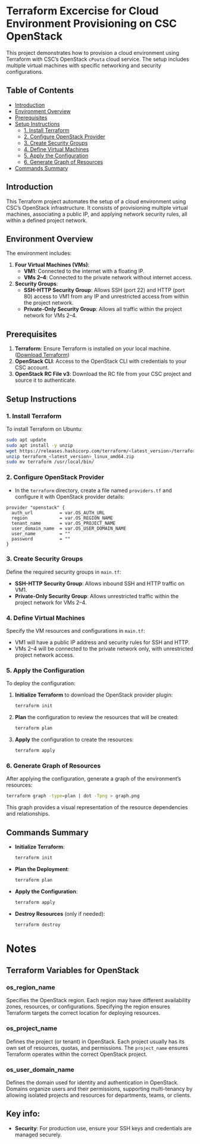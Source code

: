 # Terraform Excercise for Cloud Environment Provisioning on CSC OpenStack

This project demonstrates how to provision a cloud environment using Terraform with CSC’s OpenStack `cPouta` cloud service. The setup includes multiple virtual machines with specific networking and security configurations.

## Table of Contents
- [Introduction](#introduction)
- [Environment Overview](#environment-overview)
- [Prerequisites](#prerequisites)
- [Setup Instructions](#setup-instructions)
  - [1. Install Terraform](#1-install-terraform)
  - [2. Configure OpenStack Provider](#2-configure-openstack-provider)
  - [3. Create Security Groups](#3-create-security-groups)
  - [4. Define Virtual Machines](#4-define-virtual-machines)
  - [5. Apply the Configuration](#5-apply-the-configuration)
  - [6. Generate Graph of Resources](#6-generate-graph-of-resources)
- [Commands Summary](#commands-summary)

## Introduction
This Terraform project automates the setup of a cloud environment using CSC’s OpenStack infrastructure. It consists of provisioning multiple virtual machines, associating a public IP, and applying network security rules, all within a defined project network.

## Environment Overview

The environment includes:
1. **Four Virtual Machines (VMs)**:
   - **VM1**: Connected to the internet with a floating IP.
   - **VMs 2–4**: Connected to the private network without internet access.
2. **Security Groups**:
   - **SSH-HTTP Security Group**: Allows SSH (port 22) and HTTP (port 80) access to VM1 from any IP and unrestricted access from within the project network.
   - **Private-Only Security Group**: Allows all traffic within the project network for VMs 2–4.

## Prerequisites

1. **Terraform**: Ensure Terraform is installed on your local machine. ([Download Terraform](https://www.terraform.io/downloads))
2. **OpenStack CLI**: Access to the OpenStack CLI with credentials to your CSC account.
3. **OpenStack RC File v3**: Download the RC file from your CSC project and source it to authenticate.

## Setup Instructions

### 1. Install Terraform

To install Terraform on Ubuntu:
```bash
sudo apt update
sudo apt install -y unzip
wget https://releases.hashicorp.com/terraform/<latest_version>/terraform_<latest_version>_linux_amd64.zip
unzip terraform_<latest_version>_linux_amd64.zip
sudo mv terraform /usr/local/bin/
```

### 2. Configure OpenStack Provider

- In the `terraform` directory, create a file named `providers.tf` and configure it with OpenStack provider details:
  
```hcl
provider "openstack" {
  auth_url          = var.OS_AUTH_URL
  region            = var.OS_REGION_NAME
  tenant_name       = var.OS_PROJECT_NAME
  user_domain_name  = var.OS_USER_DOMAIN_NAME
  user_name         = ""       
  password          = ""       
}
```

### 3. Create Security Groups

Define the required security groups in `main.tf`:
- **SSH-HTTP Security Group**: Allows inbound SSH and HTTP traffic on VM1.
- **Private-Only Security Group**: Allows unrestricted traffic within the project network for VMs 2–4.

### 4. Define Virtual Machines

Specify the VM resources and configurations in `main.tf`:
- VM1 will have a public IP address and security rules for SSH and HTTP.
- VMs 2–4 will be connected to the private network only, with unrestricted project network access.

### 5. Apply the Configuration

To deploy the configuration:
1. **Initialize Terraform** to download the OpenStack provider plugin:
   ```bash
   terraform init
   ```
2. **Plan** the configuration to review the resources that will be created:
   ```bash
   terraform plan
   ```
3. **Apply** the configuration to create the resources:
   ```bash
   terraform apply
   ```

### 6. Generate Graph of Resources

After applying the configuration, generate a graph of the environment’s resources:

```bash
terraform graph -type=plan | dot -Tpng > graph.png
```

This graph provides a visual representation of the resource dependencies and relationships.

## Commands Summary

- **Initialize Terraform**:
  ```bash
  terraform init
  ```
- **Plan the Deployment**:
  ```bash
  terraform plan
  ```
- **Apply the Configuration**:
  ```bash
  terraform apply
  ```
- **Destroy Resources** (only if needed):
  ```bash
  terraform destroy
  ```

# Notes

## Terraform Variables for OpenStack

### os_region_name
Specifies the OpenStack region. Each region may have different availability zones, resources, or configurations. Specifying the region ensures Terraform targets the correct location for deploying resources.

### os_project_name
Defines the project (or tenant) in OpenStack. Each project usually has its own set of resources, quotas, and permissions. The `project_name` ensures Terraform operates within the correct OpenStack project.

### os_user_domain_name
Defines the domain used for identity and authentication in OpenStack. Domains organize users and their permissions, supporting multi-tenancy by allowing isolated projects and resources for departments, teams, or clients.


## Key info:

- **Security**: For production use, ensure your SSH keys and credentials are managed securely.
